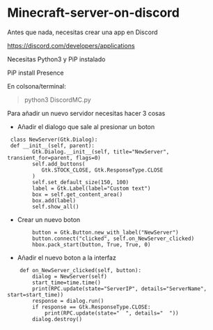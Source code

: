 # Minecraft-server-on-discord

Antes que nada, necesitas crear una app en Discord

https://discord.com/developers/applications


Necesitas Python3 y PiP instalado

PiP install Presence



En colsona/terminal:

> python3 DiscordMC.py


Para añadir un nuevo servidor necesitas hacer 3 cosas

- Añadir el dialogo que sale al presionar un boton

```
 class NewServer(Gtk.Dialog):
 def __init__(self, parent):
        Gtk.Dialog.__init__(self, title="NewServer", transient_for=parent, flags=0)
        self.add_buttons(
           Gtk.STOCK_CLOSE, Gtk.ResponseType.CLOSE
        )
        self.set_default_size(150, 100)
        label = Gtk.Label(label="Custom text")
        box = self.get_content_area()
        box.add(label)
        self.show_all()
```


- Crear un nuevo boton

```
        button = Gtk.Button.new_with_label("NewServer")
        button.connect("clicked", self.on_NewServer_clicked)
        hbox.pack_start(button, True, True, 0)

```
        
- Añadir el nuevo boton a la interfaz

```
    def on_NewServer_clicked(self, button):
        dialog = NewServer(self)
        start_time=time.time()
        print(RPC.update(state="ServerIP", details="ServerName", start=start_time))
        response = dialog.run()
        if response == Gtk.ResponseType.CLOSE:
            print(RPC.update(state="  ", details="  "))
        dialog.destroy()

```
